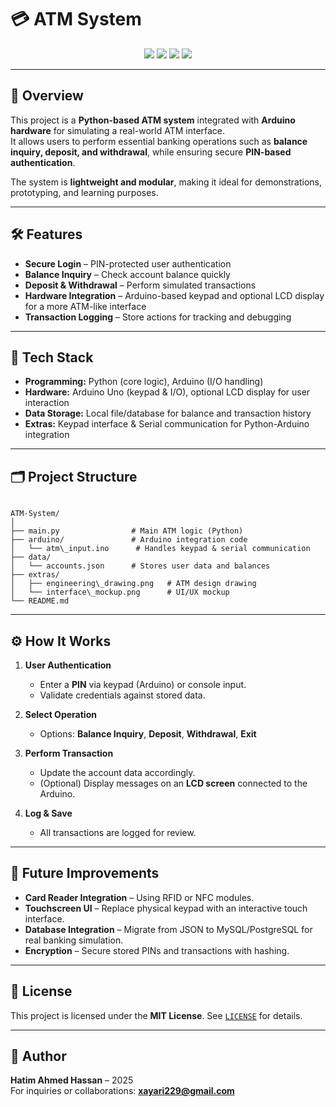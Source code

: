 
# 💳 ATM System

<p align="center">
  <a href="https://www.python.org/"><img src="https://img.shields.io/badge/Language-Python-blue?logo=python"></a>
  <a href="https://www.arduino.cc/"><img src="https://img.shields.io/badge/Integration-Arduino-00979D?logo=arduino"></a>
  <a href="./LICENSE"><img src="https://img.shields.io/badge/License-MIT-green.svg"></a>
  <img src="https://img.shields.io/badge/Status-Prototype-orange">
</p>

---

## 📖 Overview

This project is a **Python-based ATM system** integrated with **Arduino hardware** for simulating a real-world ATM interface.  
It allows users to perform essential banking operations such as **balance inquiry, deposit, and withdrawal**, while ensuring secure **PIN-based authentication**.  

The system is **lightweight and modular**, making it ideal for demonstrations, prototyping, and learning purposes.

---

## 🛠 Features

- **Secure Login** – PIN-protected user authentication  
- **Balance Inquiry** – Check account balance quickly  
- **Deposit & Withdrawal** – Perform simulated transactions  
- **Hardware Integration** – Arduino-based keypad and optional LCD display for a more ATM-like interface  
- **Transaction Logging** – Store actions for tracking and debugging  

---

## 🧰 Tech Stack

- **Programming:** Python (core logic), Arduino (I/O handling)
- **Hardware:** Arduino Uno (keypad & I/O), optional LCD display for user interaction  
- **Data Storage:** Local file/database for balance and transaction history  
- **Extras:** Keypad interface & Serial communication for Python-Arduino integration  

---

## 🗂 Project Structure

```

ATM-System/
│
├── main.py                # Main ATM logic (Python)
├── arduino/               # Arduino integration code
│   └── atm\_input.ino      # Handles keypad & serial communication
├── data/
│   └── accounts.json      # Stores user data and balances
├── extras/
│   ├── engineering\_drawing.png   # ATM design drawing
│   └── interface\_mockup.png      # UI/UX mockup
└── README.md

```

---

## ⚙️ How It Works

1. **User Authentication**  
   - Enter a **PIN** via keypad (Arduino) or console input.  
   - Validate credentials against stored data.  

2. **Select Operation**  
   - Options: **Balance Inquiry**, **Deposit**, **Withdrawal**, **Exit**  

3. **Perform Transaction**  
   - Update the account data accordingly.  
   - (Optional) Display messages on an **LCD screen** connected to the Arduino.  

4. **Log & Save**  
   - All transactions are logged for review.  

---

## 🚀 Future Improvements

- **Card Reader Integration** – Using RFID or NFC modules.  
- **Touchscreen UI** – Replace physical keypad with an interactive touch interface.  
- **Database Integration** – Migrate from JSON to MySQL/PostgreSQL for real banking simulation.  
- **Encryption** – Secure stored PINs and transactions with hashing.  

---

## 📄 License

This project is licensed under the **MIT License**. See [`LICENSE`](./LICENSE) for details.

---

## 👤 Author

**Hatim Ahmed Hassan** – 2025  
For inquiries or collaborations: **xayari229@gmail.com**
```

